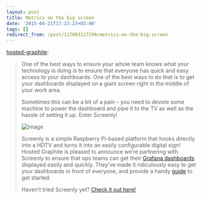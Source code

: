 ```yaml
---
layout: post
title: Metrics on the big screen
date: '2015-04-21T17:23:23+03:00'
tags: []
redirect_from: /post/117003117299/metrics-on-the-big-screen
---
```

[hosted-graphite](http://blog.hostedgraphite.com/post/117001786117/metrics-on-the-big-screen):

> One of the best ways to ensure your whole team knows what your technology is doing is to ensure that everyone has quick and easy access to your dashboards. One of the best ways to do that is to get your dashboards displayed on a giant screen right in the middle of your work area.
> 
> Sometimes this can be a bit of a pain - you need to devote some machine to power the dashboard and pipe it to the TV as well as the hassle of setting it up. Enter Screenly!
>
> ![image](/tumblr_files/tumblr_inline_nmr13oDHr61rwljgd_540.png)
>
> 
>
> Screenly is a simple Raspberry Pi-based platform that hooks directly into a HDTV and turns it into an easily configurable digital sign! Hosted Graphite is pleased to announce we’re partnering with Screenly to ensure that ops teams can get their [Grafana dashboards](https://www.hostedgraphite.com/hosted-grafana/) displayed easily and quickly. They’ve made it ridiculously easy to get your dashboards in front of everyone, and provide a handy [guide](http://www.screenlyapp.com/use-cases/dashboard/hostedgraphite.html) to get started.  
> 
> Haven’t tried Screenly yet? [Check it out here!](https://login.screenlyapp.com/signup)
